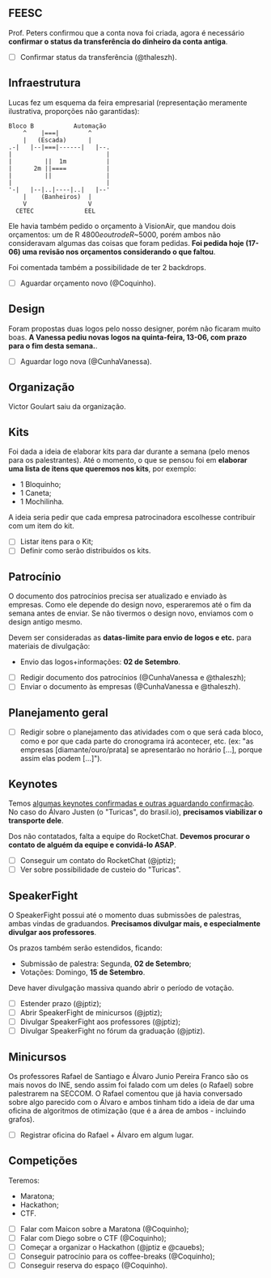 ## FEESC

Prof. Peters confirmou que a conta nova foi criada, agora é necessário
**confirmar o status da transferência do dinheiro da conta antiga**.

- [ ] Confirmar status da transferência (@thaleszh).

## Infraestrutura

Lucas fez um esquema da feira empresarial (representação meramente ilustrativa,
proporções não garantidas):

```
Bloco B           Automação
    ^    |===|        ^
    |   (Escada)      |
.-|   |--|===|------|   |--.
|                          |
|         ||  1m           |
|      2m ||====           |
|         ||               |
|                          |
'-|   |--|..|----|..|   |--'
    |    (Banheiros)  |
    V                 V
  CETEC              EEL
```

Ele havia também pedido o orçamento à VisionAir, que mandou dois orçamentos: um
de R$~4800 e outro de R$~5000, porém ambos não consideravam algumas das coisas
que foram pedidas. **Foi pedida hoje (17-06) uma revisão nos orçamentos
considerando o que faltou**.

Foi comentada também a possibilidade de ter 2 backdrops.

- [ ] Aguardar orçamento novo (@Coquinho).

## Design

Foram propostas duas logos pelo nosso designer, porém não ficaram muito boas.
**A Vanessa pediu novas logos na quinta-feira, 13-06, com prazo para o fim
desta semana.**.

- [ ] Aguardar logo nova (@CunhaVanessa).

## Organização

Victor Goulart saiu da organização.

## Kits

Foi dada a ideia de elaborar kits para dar durante a semana (pelo menos para os
palestrantes). Até o momento, o que se pensou foi em **elaborar uma lista de
itens que queremos nos kits**, por exemplo:
- 1 Bloquinho;
- 1 Caneta;
- 1 Mochilinha.

A ideia seria pedir que cada empresa patrocinadora escolhesse contribuir com um
item do kit.

- [ ] Listar itens para o Kit;
- [ ] Definir como serão distribuídos os kits.

## Patrocínio

O documento dos patrocínios precisa ser atualizado e enviado às empresas. Como
ele depende do design novo, esperaremos até o fim da semana antes de enviar. Se
não tivermos o design novo, enviamos com o design antigo mesmo.

Devem ser consideradas as **datas-limite para envio de logos e etc.** para
materiais de divulgação:
- Envio das logos+informações: **02 de Setembro**.

- [ ] Redigir documento dos patrocínios (@CunhaVanessa e @thaleszh);
- [ ] Enviar o documento às empresas (@CunhaVanessa e @thaleszh).

## Planejamento geral

- [ ] Redigir sobre o planejamento das atividades com o que será cada bloco,
      como e por que cada parte do cronograma irá acontecer, etc. (ex: "as
      empresas [diamante/ouro/prata] se apresentarão no horário [...], porque
      assim elas podem [...]").

## Keynotes

Temos [algumas keynotes confirmadas e outras aguardando
confirmação](https://github.com/seccom-ufsc/reunioes/issues/1). No caso do
Álvaro Justen (o "Turicas", do brasil.io), **precisamos viabilizar o transporte
dele**.

Dos não contatados, falta a equipe do RocketChat. **Devemos procurar o contato
de alguém da equipe e convidá-lo ASAP**.

- [ ] Conseguir um contato do RocketChat (@jptiz);
- [ ] Ver sobre possibilidade de custeio do "Turicas".

## SpeakerFight

O SpeakerFight possui até o momento duas submissões de palestras, ambas vindas
de graduandos. **Precisamos divulgar mais, e especialmente divulgar aos
professores**.

Os prazos também serão estendidos, ficando:
- Submissão de palestra: Segunda, **02 de Setembro**;
- Votações: Domingo, **15 de Setembro**.

Deve haver divulgação massiva quando abrir o período de votação.

- [ ] Estender prazo (@jptiz);
- [ ] Abrir SpeakerFight de minicursos (@jptiz);
- [ ] Divulgar SpeakerFight aos professores (@jptiz);
- [ ] Divulgar SpeakerFight no fórum da graduação (@jptiz).

## Minicursos

Os professores Rafael de Santiago e Álvaro Junio Pereira Franco são os mais
novos do INE, sendo assim foi falado com um deles (o Rafael) sobre palestrarem
na SECCOM. O Rafael comentou que já havia conversado sobre algo parecido com o
Álvaro e ambos tinham tido a ideia de dar uma oficina de algoritmos de
otimização (que é a área de ambos - incluindo grafos).

- [ ] Registrar oficina do Rafael + Álvaro em algum lugar.

## Competições

Teremos:
- Maratona;
- Hackathon;
- CTF.

- [ ] Falar com Maicon sobre a Maratona (@Coquinho);
- [ ] Falar com Diego sobre o CTF (@Coquinho);
- [ ] Começar a organizar o Hackathon (@jptiz e @cauebs);
- [ ] Conseguir patrocínio para os coffee-breaks (@Coquinho);
- [ ] Conseguir reserva do espaço (@Coquinho).

